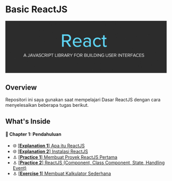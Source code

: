 # Basic ReactJS 
![Header](./docs/assets/reactjs-banner.png)

## Overview
Repositori ini saya gunakan saat mempelajari Dasar ReactJS dengan cara menyelesaikan beberapa tugas berikut.

## What's Inside
#### :open_book: Chapter 1: Pendahuluan
- :globe_with_meridians: [[**Explanation 1**] Apa itu ReactJS](./docs/explanation/c01/e01/explanation.md)
- :globe_with_meridians: [[**Explanation 2**] Instalasi ReactJS](./docs/explanation/c01/e02/explanation.md)
- :anchor: [[**Practice 1**] Membuat Proyek ReactJS Pertama](https://github.com/anggialberto/basic-reactjs/tree/first-project-reactjs)
- :anchor: [[**Practice 2**] ReactJS (Component, Class Component, State, Handling Event)](https://github.com/anggialberto/basic-reactjs/tree/component-class_component-state-handling_event)
- :anchor: [[**Exercise 1**] Membuat Kalkulator Sederhana](https://github.com/anggialberto/basic-reactjs/tree/simple-calc)
